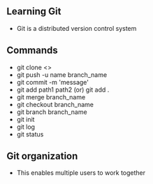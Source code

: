## Learning Git
- Git is a distributed version control system

## Commands
- git clone <<url>>
- git push -u name branch_name
- git commit -m 'message'
- git add path1 path2 (or) git add .
- git merge branch_name
- git checkout branch_name
- git branch branch_name
- git init
- git log
- git status

## Git organization
- This enables multiple users to work together